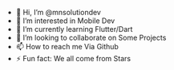- 👋 Hi, I’m @mnsolutiondev
- 👀 I’m interested in Mobile Dev
- 🌱 I’m currently learning Flutter/Dart
- 💞️ I’m looking to collaborate on Some Projects
- 📫 How to reach me Via Github
- ⚡ Fun fact: We all come from Stars

<!---
mnsolutiondev/mnsolutiondev is a ✨ special ✨ repository because its `README.md` (this file) appears on your GitHub profile.
You can click the Preview link to take a look at your changes.
--->
